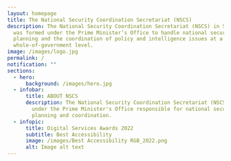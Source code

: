 ```yaml
---
layout: homepage
title: The National Security Coordination Secretariat (NSCS)
description: The National Security Coordination Secretariat (NSCS) in Singapore
  was formed under the Prime Minister’s Office to handle national security
  planning and the coordination of policy and intelligence issues at a
  whole-of-government level.
image: /images/logo.jpg
permalink: /
notification: ""
sections:
  - hero:
      background: /images/hero.jpg
  - infobar:
      title: ABOUT NSCS
      description: The National Security Coordination Secretariat (NSCS) is a unit
        under the Prime Minister's Office responsible for national security
        planning and coordination.
  - infopic:
      title: Digital Services Awards 2022
      subtitle: Best Accessibility
      image: /images/Best Accessibility RGB_2022.png
      alt: Image alt text
---
```

